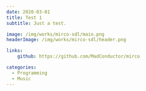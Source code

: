 ```yaml
---
date: 2020-03-01
title: Test 1
subtitle: Just a test.

image: /img/works/mirco-sdl/main.png
headerImage: /img/works/mirco-sdl/header.png

links: 
    github: https://github.com/MadConductor/mirco

categories:
  - Programming
  - Music
---
```


